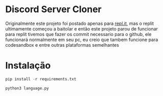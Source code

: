 # Discord Server Cloner
Originalmente este projeto foi postado apenas para [repl.it](https://repl.it/@joaokristani/Discord-server-clone), mas o replit ultimamente começou a baitolar e então este projeto parou de funcionar para replit
tivemos que fazer os commit necessario para o github, ele funcionará normalmente em seu pc, eu creio que tambem funcione para codesandbox e entre outras plataformas semelhantes


# Instalação

```python 
pip install -r requirements.txt
```
```python 
python3 language.py
```
